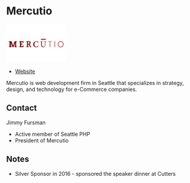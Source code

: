 
# Mercutio
![image](images/mercutio.jpg)

* [Website](http://www.getmercutio.com/) 

Mercutio is web development firm in Seattle that specializes in strategy, design, and technology for e-Commerce companies.

## Contact

Jimmy Fursman
 
* Active member of Seattle PHP
* President of Mercutio  

## Notes

* Silver Sponsor in 2016 - sponsored the speaker dinner at Cutters


